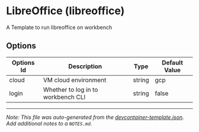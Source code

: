 # LibreOffice (libreoffice)

A Template to run libreoffice on workbench

## Options

| Options Id | Description                        | Type   | Default Value |
| ---------- | ---------------------------------- | ------ | ------------- |
| cloud      | VM cloud environment               | string | gcp           |
| login      | Whether to log in to workbench CLI | string | false         |

---

_Note: This file was auto-generated from the [devcontainer-template.json](https://github.com/verily-src/workbench-app-devcontainers/blob/main/src/libreoffice/devcontainer-template.json). Add additional notes to a `NOTES.md`._
